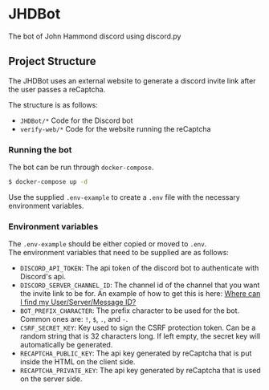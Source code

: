 # JHDBot

The bot of John Hammond discord using discord.py

## Project Structure
The JHDBot uses an external website to generate a discord invite link after the user passes a reCaptcha. 

The structure is as follows:  
  - `JHDBot/*` Code for the Discord bot
  - `verify-web/*` Code for the website running the reCaptcha

### Running the bot
The bot can be run through `docker-compose`.  
```bash
$ docker-compose up -d
```
Use the supplied `.env-example` to create a `.env` file with the necessary environment variables.  
### Environment variables
The `.env-example` should be either copied or moved to `.env`.  
The environment variables that need to be supplied are as follows:
  - `DISCORD_API_TOKEN`: The api token of the discord bot to authenticate with Discord's api.
  - `DISCORD_SERVER_CHANNEL_ID`: The channel id of the channel that you want the invite link to be for. An example of how to get this is here: [Where can I find my User/Server/Message ID?](https://support.discord.com/hc/en-us/articles/206346498-Where-can-I-find-my-User-Server-Message-ID-)
  - `BOT_PREFIX_CHARACTER`: The prefix character to be used for the bot. Common ones are: `!`, `$`, `.`, and `-`. 
  - `CSRF_SECRET_KEY`: Key used to sign the CSRF protection token. Can be a random string that is 32 characters long. If left empty, the secret key will automatically be generated. 
  - `RECAPTCHA_PUBLIC_KEY`: The api key generated by reCaptcha that is put inside the HTML on the client side. 
  - `RECAPTCHA_PRIVATE_KEY`: The api key generated by reCaptcha that is used on the server side.
